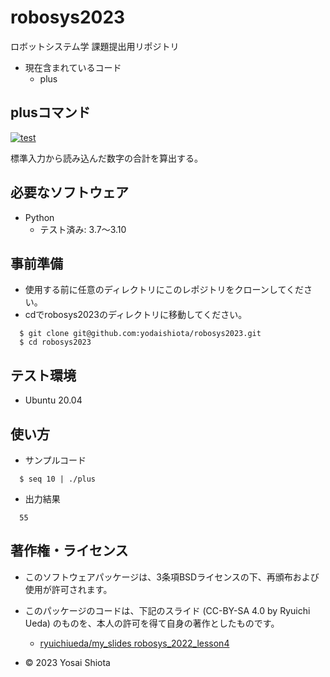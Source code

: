 # robosys2023
ロボットシステム学 課題提出用リポジトリ
* 現在含まれているコード
  * plus

## plusコマンド
[![test](https://github.com/yodaishiota/robosys2023/actions/workflows/test.yml/badge.svg)](https://github.com/yodaishiota/robosys2023/actions/workflows/test.yml)

標準入力から読み込んだ数字の合計を算出する。

## 必要なソフトウェア
* Python
  * テスト済み: 3.7～3.10

## 事前準備
* 使用する前に任意のディレクトリにこのレポジトリをクローンしてください。
* cdでrobosys2023のディレクトリに移動してください。
```
  $ git clone git@github.com:yodaishiota/robosys2023.git
  $ cd robosys2023
```
## テスト環境
* Ubuntu 20.04

## 使い方
* サンプルコード
```
  $ seq 10 | ./plus
```
* 出力結果
```
  55
```
## 著作権・ライセンス
* このソフトウェアパッケージは、3条項BSDライセンスの下、再頒布および使用が許可されます。

* このパッケージのコードは、下記のスライド (CC-BY-SA 4.0 by Ryuichi Ueda) のものを、本人の許可を得て自身の著作としたものです。
	* [ryuichiueda/my_slides robosys_2022_lesson4](https://github.com/ryuichiueda/my_slides/blob/master/robosys_2022/lesson4.md)

* © 2023 Yosai Shiota
